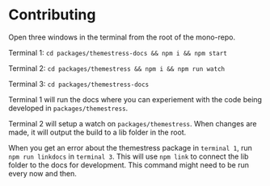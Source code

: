 # Contributing

Open three windows in the terminal from the root of the mono-repo.

Terminal 1: `cd packages/themestress-docs && npm i && npm start`

Terminal 2: `cd packages/themestress && npm i && npm run watch`

Terminal 3: `cd packages/themestress-docs`

Terminal 1 will run the docs where you can experiement with the code being developed in `packages/themestress`.

Terminal 2 will setup a watch on `packages/themestress`. When changes are made, it will output the build to a lib folder in the root.

When you get an error about the themestress package in `terminal 1`, run `npm run linkdocs` in `terminal 3`. This will use `npm link` to connect the lib folder to the docs for development. This command might need to be run every now and then.

